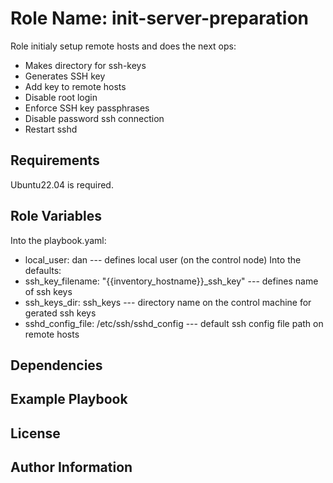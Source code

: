 Role Name: init-server-preparation
=========
Role initialy setup remote hosts and does the next ops:
- Makes directory for ssh-keys
- Generates SSH key
- Add key to remote hosts
- Disable root login
- Enforce SSH key passphrases
- Disable password ssh connection
- Restart sshd

Requirements
------------
Ubuntu22.04 is required.

Role Variables
--------------
Into the playbook.yaml:
- local_user: dan  ---  defines local user (on the control node)
Into the defaults:
- ssh_key_filename: "{{inventory_hostname}}_ssh_key"  --- defines name of ssh keys
- ssh_keys_dir: ssh_keys  --- directory name on the control machine for gerated ssh keys
- sshd_config_file: /etc/ssh/sshd_config    ---  default ssh config file path on remote hosts


Dependencies
------------


Example Playbook
----------------


License
-------


Author Information
------------------


